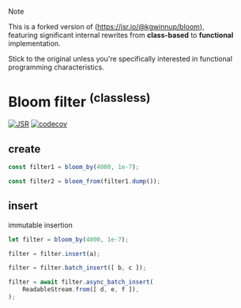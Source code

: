 > [!NOTE]
> This is a forked version of (https://jsr.io/@kgwinnup/bloom), \
> featuring significant internal rewrites from **class-based**
> to **functional** implementation.
> 
> Stick to the original unless you're specifically interested
> in functional programming characteristics.

# Bloom filter <sup>(classless)</sup>

[![JSR](https://jsr.io/badges/@imcotton/bloom)](https://jsr.io/@imcotton/bloom)
[![codecov](https://codecov.io/gh/imcotton/bloom/graph/badge.svg)](https://codecov.io/gh/imcotton/bloom)





## create

```ts
const filter1 = bloom_by(4000, 1e-7);

const filter2 = bloom_from(filter1.dump());
```





## insert

immutable insertion

```ts
let filter = bloom_by(4000, 1e-7);

filter = filter.insert(a);

filter = filter.batch_insert([ b, c ]);

filter = await filter.async_batch_insert(
    ReadableStream.from([ d, e, f ]),
);
```


